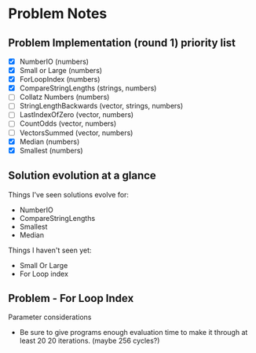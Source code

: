 # Problem Notes

## Problem Implementation (round 1) priority list

- [x] NumberIO (numbers)
- [x] Small or Large (numbers)
- [x] ForLoopIndex (numbers)
- [x] CompareStringLengths (strings, numbers)
- [ ] Collatz Numbers (numbers)
- [ ] StringLengthBackwards (vector, strings, numbers)
- [ ] LastIndexOfZero (vector, numbers)
- [ ] CountOdds (vector, numbers)
- [ ] VectorsSummed (vector, numbers)
- [x] Median (numbers) 
- [x] Smallest (numbers)

## Solution evolution at a glance

Things I've seen solutions evolve for:

- NumberIO
- CompareStringLengths
- Smallest
- Median

Things I haven't seen yet:

- Small Or Large
- For Loop index

## Problem - For Loop Index

Parameter considerations

- Be sure to give programs enough evaluation time to make it through at least 20
  20 iterations. (maybe 256 cycles?)